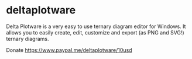 # deltaplotware

Delta Plotware is a very easy to use ternary diagram editor for Windows. It allows you to easily create, edit, customize and export (as PNG and SVG!) ternary diagrams.

Donate https://www.paypal.me/deltaplotware/10usd
